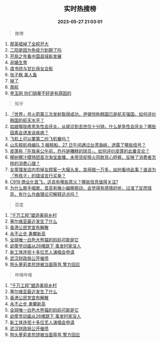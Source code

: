 <div align="center"><h2>实时热搜榜</h2><h4>2023-05-27 21:03:01</h4></div>

> 微博  

1. [那英唱掉了全程开大](https://s.weibo.com/weibo?q=%23%E9%82%A3%E8%8B%B1%E5%94%B1%E6%8E%89%E4%BA%86%E5%85%A8%E7%A8%8B%E5%BC%80%E5%A4%A7%23&t=31&band_rank=1&Refer=top)<br />
2. [二阳是因为免疫力到期了吗](https://s.weibo.com/weibo?q=%23%E4%BA%8C%E9%98%B3%E6%98%AF%E5%9B%A0%E4%B8%BA%E5%85%8D%E7%96%AB%E5%8A%9B%E5%88%B0%E6%9C%9F%E4%BA%86%E5%90%97%23&t=31&band_rank=2&Refer=top)<br />
3. [开局之年看中国县域新发展](https://s.weibo.com/weibo?q=%23%E5%BC%80%E5%B1%80%E4%B9%8B%E5%B9%B4%E7%9C%8B%E4%B8%AD%E5%9B%BD%E5%8E%BF%E5%9F%9F%E6%96%B0%E5%8F%91%E5%B1%95%23&t=31&band_rank=3&Refer=top)<br />
4. [非婚生育](https://s.weibo.com/weibo?q=%E9%9D%9E%E5%A9%9A%E7%94%9F%E8%82%B2&t=31&band_rank=4&Refer=top)<br />
5. [虞书欣与甘比母女合影](https://s.weibo.com/weibo?q=%23%E8%99%9E%E4%B9%A6%E6%AC%A3%E4%B8%8E%E7%94%98%E6%AF%94%E6%AF%8D%E5%A5%B3%E5%90%88%E5%BD%B1%23&t=31&band_rank=5&Refer=top)<br />
6. [张子枫 美人鱼](https://s.weibo.com/weibo?q=%E5%BC%A0%E5%AD%90%E6%9E%AB%20%E7%BE%8E%E4%BA%BA%E9%B1%BC&t=31&band_rank=6&Refer=top)<br />
7. [掉了](https://s.weibo.com/weibo?q=%E6%8E%89%E4%BA%86&t=31&band_rank=7&Refer=top)<br />
8. [南航](https://s.weibo.com/weibo?q=%E5%8D%97%E8%88%AA&t=31&band_rank=8&Refer=top)<br />
9. [李玉刚 你们销量不好是有原因的](https://s.weibo.com/weibo?q=%E6%9D%8E%E7%8E%89%E5%88%9A%20%E4%BD%A0%E4%BB%AC%E9%94%80%E9%87%8F%E4%B8%8D%E5%A5%BD%E6%98%AF%E6%9C%89%E5%8E%9F%E5%9B%A0%E7%9A%84&t=31&band_rank=9&Refer=top)<br />

> 知乎  

1. [「世界」号火箭第三次发射取得成功，尹锡悦称韩国已是航天强国，如何评价韩国的航天水平？](https://www.zhihu.com/question/603113520)<br />
2. [姑娘喉咙疼患急性会厌炎，从就诊到去世仅十分钟，什么是急性会厌炎？哪些因素会诱发该疾病？](https://www.zhihu.com/question/603275623)<br />
3. [飞机上可以要第二份飞机餐吗？](https://www.zhihu.com/question/290460008)<br />
4. [山东舰航母编队 3 艘舰船，27 日午间通过台湾海峡，透露了哪些信号？](https://www.zhihu.com/question/603320386)<br />
5. [皮蓬称「在我来公牛前，乔丹是糟糕的球员」，如何评价皮蓬的此番言论？](https://www.zhihu.com/question/603292171)<br />
6. [椰树椰汁模特团首次淘宝直播，未带货却带火同款背心短裤，反映了消费者怎样的消费心理？](https://www.zhihu.com/question/603161031)<br />
7. [女童理发店内剪掉女顾客一大撮头发，其母赔一万多，如何看待此事？谁该为「熊孩子」的错误言行买单？](https://www.zhihu.com/question/603155943)<br />
8. [C919 商业化首飞，这具有哪些意义？哪些信息值得关注?](https://www.zhihu.com/question/603314923)<br />
9. [为什么歌手唱歌，音高有微小偏移颤动，会觉得有感情好听，过准了反而怪异，有什么作曲理论可解释这点吗？](https://www.zhihu.com/question/510931489)<br />

> 百度  

1. [“千万工程”塑造美丽乡村](https://www.baidu.com/s?wd=%E2%80%9C%E5%8D%83%E4%B8%87%E5%B7%A5%E7%A8%8B%E2%80%9D%E5%A1%91%E9%80%A0%E7%BE%8E%E4%B8%BD%E4%B9%A1%E6%9D%91&sa=fyb_news&rsv_dl=fyb_news)<br />
2. [塞尔维亚最近发生了什么](https://www.baidu.com/s?wd=%E5%A1%9E%E5%B0%94%E7%BB%B4%E4%BA%9A%E6%9C%80%E8%BF%91%E5%8F%91%E7%94%9F%E4%BA%86%E4%BB%80%E4%B9%88&sa=fyb_news&rsv_dl=fyb_news)<br />
3. [香港公民党宣布解散](https://www.baidu.com/s?wd=%E9%A6%99%E6%B8%AF%E5%85%AC%E6%B0%91%E5%85%9A%E5%AE%A3%E5%B8%83%E8%A7%A3%E6%95%A3&sa=fyb_news&rsv_dl=fyb_news)<br />
4. [永不止步 勇攀新高](https://www.baidu.com/s?wd=%E6%B0%B8%E4%B8%8D%E6%AD%A2%E6%AD%A5+%E5%8B%87%E6%94%80%E6%96%B0%E9%AB%98&sa=fyb_news&rsv_dl=fyb_news)<br />
5. [全球唯一白色大熊猫的妈妈可能是它](https://www.baidu.com/s?wd=%E5%85%A8%E7%90%83%E5%94%AF%E4%B8%80%E7%99%BD%E8%89%B2%E5%A4%A7%E7%86%8A%E7%8C%AB%E7%9A%84%E5%A6%88%E5%A6%88%E5%8F%AF%E8%83%BD%E6%98%AF%E5%AE%83&sa=fyb_news&rsv_dl=fyb_news)<br />
6. [幼童学动画从26楼跳下 事发时家没人](https://www.baidu.com/s?wd=%E5%B9%BC%E7%AB%A5%E5%AD%A6%E5%8A%A8%E7%94%BB%E4%BB%8E26%E6%A5%BC%E8%B7%B3%E4%B8%8B+%E4%BA%8B%E5%8F%91%E6%97%B6%E5%AE%B6%E6%B2%A1%E4%BA%BA&sa=fyb_news&rsv_dl=fyb_news)<br />
7. [新工体连拒十多位艺人演唱会申请](https://www.baidu.com/s?wd=%E6%96%B0%E5%B7%A5%E4%BD%93%E8%BF%9E%E6%8B%92%E5%8D%81%E5%A4%9A%E4%BD%8D%E8%89%BA%E4%BA%BA%E6%BC%94%E5%94%B1%E4%BC%9A%E7%94%B3%E8%AF%B7&sa=fyb_news&rsv_dl=fyb_news)<br />
8. [武汉财政局公开催债](https://www.baidu.com/s?wd=%E6%AD%A6%E6%B1%89%E8%B4%A2%E6%94%BF%E5%B1%80%E5%85%AC%E5%BC%80%E5%82%AC%E5%80%BA&sa=fyb_news&rsv_dl=fyb_news)<br />
9. [狗头萝莉卖煎饼被当面辱骂 警方回应](https://www.baidu.com/s?wd=%E7%8B%97%E5%A4%B4%E8%90%9D%E8%8E%89%E5%8D%96%E7%85%8E%E9%A5%BC%E8%A2%AB%E5%BD%93%E9%9D%A2%E8%BE%B1%E9%AA%82+%E8%AD%A6%E6%96%B9%E5%9B%9E%E5%BA%94&sa=fyb_news&rsv_dl=fyb_news)<br />

> 哔哩哔哩  

1. [“千万工程”塑造美丽乡村](https://www.baidu.com/s?wd=%E2%80%9C%E5%8D%83%E4%B8%87%E5%B7%A5%E7%A8%8B%E2%80%9D%E5%A1%91%E9%80%A0%E7%BE%8E%E4%B8%BD%E4%B9%A1%E6%9D%91&sa=fyb_news&rsv_dl=fyb_news)<br />
2. [塞尔维亚最近发生了什么](https://www.baidu.com/s?wd=%E5%A1%9E%E5%B0%94%E7%BB%B4%E4%BA%9A%E6%9C%80%E8%BF%91%E5%8F%91%E7%94%9F%E4%BA%86%E4%BB%80%E4%B9%88&sa=fyb_news&rsv_dl=fyb_news)<br />
3. [香港公民党宣布解散](https://www.baidu.com/s?wd=%E9%A6%99%E6%B8%AF%E5%85%AC%E6%B0%91%E5%85%9A%E5%AE%A3%E5%B8%83%E8%A7%A3%E6%95%A3&sa=fyb_news&rsv_dl=fyb_news)<br />
4. [永不止步 勇攀新高](https://www.baidu.com/s?wd=%E6%B0%B8%E4%B8%8D%E6%AD%A2%E6%AD%A5+%E5%8B%87%E6%94%80%E6%96%B0%E9%AB%98&sa=fyb_news&rsv_dl=fyb_news)<br />
5. [全球唯一白色大熊猫的妈妈可能是它](https://www.baidu.com/s?wd=%E5%85%A8%E7%90%83%E5%94%AF%E4%B8%80%E7%99%BD%E8%89%B2%E5%A4%A7%E7%86%8A%E7%8C%AB%E7%9A%84%E5%A6%88%E5%A6%88%E5%8F%AF%E8%83%BD%E6%98%AF%E5%AE%83&sa=fyb_news&rsv_dl=fyb_news)<br />
6. [幼童学动画从26楼跳下 事发时家没人](https://www.baidu.com/s?wd=%E5%B9%BC%E7%AB%A5%E5%AD%A6%E5%8A%A8%E7%94%BB%E4%BB%8E26%E6%A5%BC%E8%B7%B3%E4%B8%8B+%E4%BA%8B%E5%8F%91%E6%97%B6%E5%AE%B6%E6%B2%A1%E4%BA%BA&sa=fyb_news&rsv_dl=fyb_news)<br />
7. [新工体连拒十多位艺人演唱会申请](https://www.baidu.com/s?wd=%E6%96%B0%E5%B7%A5%E4%BD%93%E8%BF%9E%E6%8B%92%E5%8D%81%E5%A4%9A%E4%BD%8D%E8%89%BA%E4%BA%BA%E6%BC%94%E5%94%B1%E4%BC%9A%E7%94%B3%E8%AF%B7&sa=fyb_news&rsv_dl=fyb_news)<br />
8. [武汉财政局公开催债](https://www.baidu.com/s?wd=%E6%AD%A6%E6%B1%89%E8%B4%A2%E6%94%BF%E5%B1%80%E5%85%AC%E5%BC%80%E5%82%AC%E5%80%BA&sa=fyb_news&rsv_dl=fyb_news)<br />
9. [狗头萝莉卖煎饼被当面辱骂 警方回应](https://www.baidu.com/s?wd=%E7%8B%97%E5%A4%B4%E8%90%9D%E8%8E%89%E5%8D%96%E7%85%8E%E9%A5%BC%E8%A2%AB%E5%BD%93%E9%9D%A2%E8%BE%B1%E9%AA%82+%E8%AD%A6%E6%96%B9%E5%9B%9E%E5%BA%94&sa=fyb_news&rsv_dl=fyb_news)<br />
